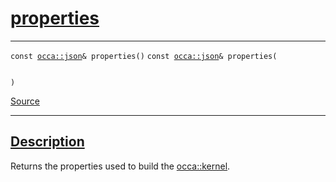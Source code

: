 
<h1 id="properties">
 <a href="#/api/kernel/properties" class="anchor">
   <span>properties</span>
  </a>
</h1>

<div class="signature">

<hr>

  <div class="definition-container">
    <div class="definition">
      <code class="desktop-only"><span class="token keyword">const</span> <a href="#/api/json/">occa::json</a>& properties()</code>
      <code class="mobile-only"><span class="token keyword">const</span> <a href="#/api/json/">occa::json</a>& properties(
    
)</code>
      <div class="flex-spacing"></div>
      <a href="https://github.com/libocca/occa/blob/22da1992/include/occa/core/kernel.hpp#L126" target="_blank">Source</a>
    </div>
    
  </div>

  <hr>
</div>


<h2 id="description">
 <a href="#/api/kernel/properties?id=description" class="anchor">
   <span>Description</span>
  </a>
</h2>

Returns the properties used to build the [occa::kernel](/api/kernel/).
